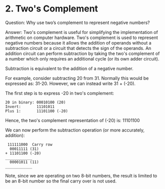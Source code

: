 # __2. Two's Complement__
Question: Why use two’s complement to represent negative numbers?

Answer: Two's complement is useful for simplifying the implementation of arithmetic on computer hardware. Two's complement is used to represent negative numbers because it allows the addition of operands without a subtraction circuit or a circuit that detects the sign of the operands. An addition circuit can perform subtraction by taking the two's complement of a number which only requires an additional cycle (or its own adder circuit).

Subtraction is equivalent to the addition of a negative number. 

For example, consider subtracting 20 from 31. Normally this would be expressed as: 31-20. However, we can instead write 31 + (-20).

The first step is to express -20 in two's complement:

    20 in binary: 00010100 (20)
    Invert:       11101011 
    Plus 1:       11101100 (-20)

Hence, the two's complement representation of (-20) is: 11101100

We can now perform the subtraction operation (or more accurately, addition):

     111111000  Carry row           
      00011111 (31)  
    + 11101100 (-20)  
    ____________
      00001011 (11)
    ____________  

Note, since we are operating on two 8-bit numbers, the result is limited to be an 8-bit number so the final carry over is not used.
